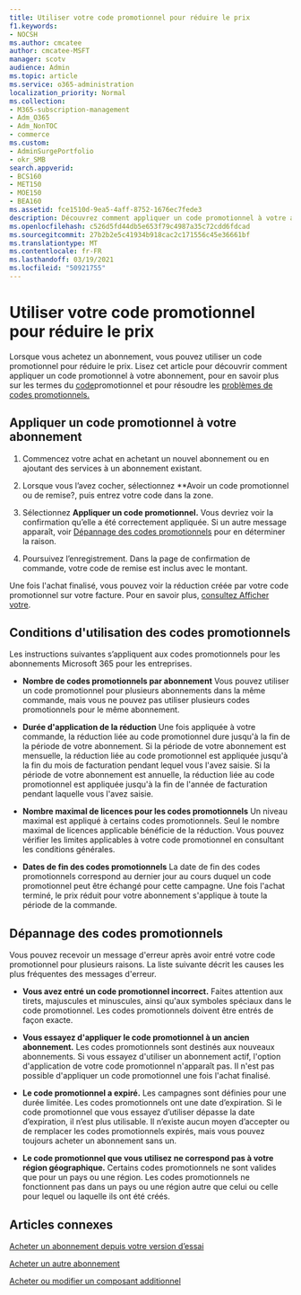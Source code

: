 ```yaml
---
title: Utiliser votre code promotionnel pour réduire le prix
f1.keywords:
- NOCSH
ms.author: cmcatee
author: cmcatee-MSFT
manager: scotv
audience: Admin
ms.topic: article
ms.service: o365-administration
localization_priority: Normal
ms.collection:
- M365-subscription-management
- Adm_O365
- Adm_NonTOC
- commerce
ms.custom:
- AdminSurgePortfolio
- okr_SMB
search.appverid:
- BCS160
- MET150
- MOE150
- BEA160
ms.assetid: fce1510d-9ea5-4aff-8752-1676ec7fede3
description: Découvrez comment appliquer un code promotionnel à votre abonnement Microsoft 365 pour réduire le prix et comment résoudre les problèmes de code promotionnel en cas d’erreur.
ms.openlocfilehash: c526d5fd44db5e653f79c4987a35c72cdd6fdcad
ms.sourcegitcommit: 27b2b2e5c41934b918cac2c171556c45e36661bf
ms.translationtype: MT
ms.contentlocale: fr-FR
ms.lasthandoff: 03/19/2021
ms.locfileid: "50921755"
---
```

# <a name="use-your-promo-code-to-reduce-price"></a>Utiliser votre code promotionnel pour réduire le prix

Lorsque vous achetez un abonnement, vous pouvez utiliser un code promotionnel pour réduire le prix. Lisez cet article pour découvrir comment appliquer un code promotionnel à votre abonnement, pour en savoir plus sur les termes du [code](#promo-code-terms)promotionnel et pour résoudre les [problèmes de codes promotionnels.](#troubleshooting-promo-codes)
  
## <a name="apply-a-promo-code-to-your-subscription"></a>Appliquer un code promotionnel à votre abonnement

1. Commencez votre achat en achetant un nouvel abonnement ou en ajoutant des services à un abonnement existant.
    
2. Lorsque vous l’avez cocher, sélectionnez **Avoir un code promotionnel ou de remise?, puis entrez votre code dans la zone. 
  
3. Sélectionnez **Appliquer un code promotionnel.** Vous devriez voir la confirmation qu’elle a été correctement appliquée. Si un autre message apparaît, voir [Dépannage des codes promotionnels](#troubleshooting-promo-codes) pour en déterminer la raison. 
    
4. Poursuivez l’enregistrement. Dans la page de confirmation de commande, votre code de remise est inclus avec le montant. 
    
Une fois l'achat finalisé, vous pouvez voir la réduction créée par votre code promotionnel sur votre facture. Pour en savoir plus, [consultez Afficher votre](billing-and-payments/view-your-bill-or-invoice.md).
  
## <a name="promo-code-terms"></a>Conditions d'utilisation des codes promotionnels

Les instructions suivantes s’appliquent aux codes promotionnels pour les abonnements Microsoft 365 pour les entreprises.
  
- **Nombre de codes promotionnels par abonnement** Vous pouvez utiliser un code promotionnel pour plusieurs abonnements dans la même commande, mais vous ne pouvez pas utiliser plusieurs codes promotionnels pour le même abonnement. 
    
- **Durée d'application de la réduction** Une fois appliquée à votre commande, la réduction liée au code promotionnel dure jusqu'à la fin de la période de votre abonnement. Si la période de votre abonnement est mensuelle, la réduction liée au code promotionnel est appliquée jusqu'à la fin du mois de facturation pendant lequel vous l'avez saisie. Si la période de votre abonnement est annuelle, la réduction liée au code promotionnel est appliquée jusqu'à la fin de l'année de facturation pendant laquelle vous l'avez saisie. 
    
- **Nombre maximal de licences pour les codes promotionnels** Un niveau maximal est appliqué à certains codes promotionnels. Seul le nombre maximal de licences applicable bénéficie de la réduction. Vous pouvez vérifier les limites applicables à votre code promotionnel en consultant les conditions générales. 
    
- **Dates de fin des codes promotionnels** La date de fin des codes promotionnels correspond au dernier jour au cours duquel un code promotionnel peut être échangé pour cette campagne. Une fois l'achat terminé, le prix réduit pour votre abonnement s'applique à toute la période de la commande. 
    
## <a name="troubleshooting-promo-codes"></a>Dépannage des codes promotionnels

Vous pouvez recevoir un message d'erreur après avoir entré votre code promotionnel pour plusieurs raisons. La liste suivante décrit les causes les plus fréquentes des messages d'erreur.
  
- **Vous avez entré un code promotionnel incorrect.** Faites attention aux tirets, majuscules et minuscules, ainsi qu'aux symboles spéciaux dans le code promotionnel. Les codes promotionnels doivent être entrés de façon exacte.
  
- **Vous essayez d'appliquer le code promotionnel à un ancien abonnement.** Les codes promotionnels sont destinés aux nouveaux abonnements. Si vous essayez d'utiliser un abonnement actif, l'option d'application de votre code promotionnel n'apparaît pas. Il n'est pas possible d'appliquer un code promotionnel une fois l'achat finalisé.
  
- **Le code promotionnel a expiré.** Les campagnes sont définies pour une durée limitée. Les codes promotionnels ont une date d’expiration. Si le code promotionnel que vous essayez d’utiliser dépasse la date d’expiration, il n’est plus utilisable. Il n’existe aucun moyen d’accepter ou de remplacer les codes promotionnels expirés, mais vous pouvez toujours acheter un abonnement sans un.
  
- **Le code promotionnel que vous utilisez ne correspond pas à votre région géographique.** Certains codes promotionnels ne sont valides que pour un pays ou une région. Les codes promotionnels ne fonctionnent pas dans un pays ou une région autre que celui ou celle pour lequel ou laquelle ils ont été créés.
  
## <a name="related-articles"></a>Articles connexes

[Acheter un abonnement depuis votre version d’essai](./try-or-buy-microsoft-365.md)
  
[Acheter un autre abonnement](./try-or-buy-microsoft-365.md)
  
[Acheter ou modifier un composant additionnel](buy-or-edit-an-add-on.md)